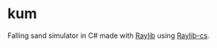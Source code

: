 # kum

Falling sand simulator in C# made with [Raylib](https://github.com/raysan5/raylib) using [Raylib-cs](https://github.com/ChrisDill/Raylib-cs).
